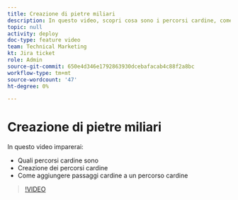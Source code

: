 ```yaml
---
title: Creazione di pietre miliari
description: In questo video, scopri cosa sono i percorsi cardine, come creare percorsi cardine e come aggiungere passaggi cardine.
topic: null
activity: deploy
doc-type: feature video
team: Technical Marketing
kt: Jira ticket
role: Admin
source-git-commit: 650e4d346e1792863930dcebafacab4c88f2a8bc
workflow-type: tm+mt
source-wordcount: '47'
ht-degree: 0%

---
```


# Creazione di pietre miliari

In questo video imparerai:

* Quali percorsi cardine sono
* Creazione dei percorsi cardine
* Come aggiungere passaggi cardine a un percorso cardine

>[!VIDEO](https://video.tv.adobe.com/v/335204/?quality=12&learn=on)
